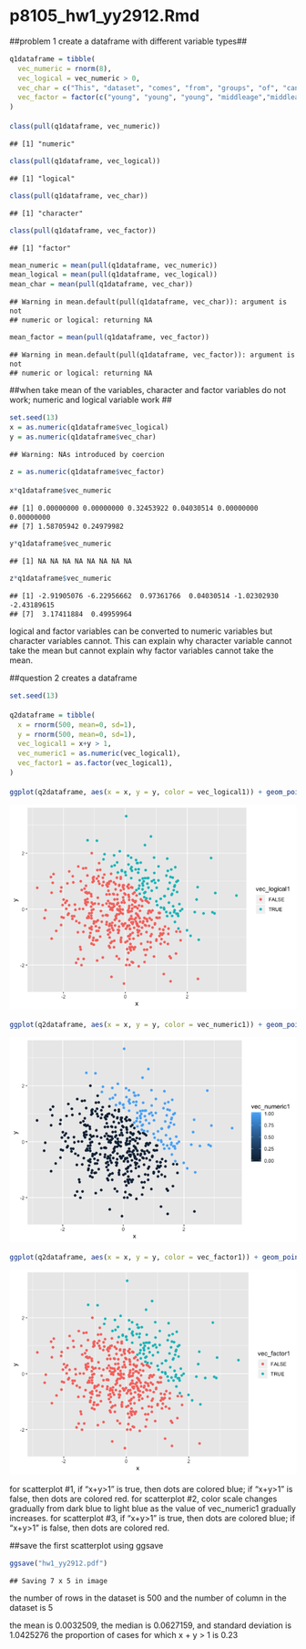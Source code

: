 p8105\_hw1\_yy2912.Rmd
================

\#\#problem 1 create a dataframe with different variable types\#\#

``` r
q1dataframe = tibble(
  vec_numeric = rnorm(8),
  vec_logical = vec_numeric > 0,
  vec_char = c("This", "dataset", "comes", "from", "groups", "of", "cancer", "patients"),
  vec_factor = factor(c("young", "young", "young", "middleage","middleage","middleage", "old", "old"))
)

class(pull(q1dataframe, vec_numeric))
```

    ## [1] "numeric"

``` r
class(pull(q1dataframe, vec_logical))
```

    ## [1] "logical"

``` r
class(pull(q1dataframe, vec_char))
```

    ## [1] "character"

``` r
class(pull(q1dataframe, vec_factor))
```

    ## [1] "factor"

``` r
mean_numeric = mean(pull(q1dataframe, vec_numeric))
mean_logical = mean(pull(q1dataframe, vec_logical))
mean_char = mean(pull(q1dataframe, vec_char))
```

    ## Warning in mean.default(pull(q1dataframe, vec_char)): argument is not
    ## numeric or logical: returning NA

``` r
mean_factor = mean(pull(q1dataframe, vec_factor))
```

    ## Warning in mean.default(pull(q1dataframe, vec_factor)): argument is not
    ## numeric or logical: returning NA

\#\#when take mean of the variables, character and factor variables do
not work; numeric and logical variable work \#\#

``` r
set.seed(13)
x = as.numeric(q1dataframe$vec_logical)
y = as.numeric(q1dataframe$vec_char)
```

    ## Warning: NAs introduced by coercion

``` r
z = as.numeric(q1dataframe$vec_factor)

x*q1dataframe$vec_numeric
```

    ## [1] 0.00000000 0.00000000 0.32453922 0.04030514 0.00000000 0.00000000
    ## [7] 1.58705942 0.24979982

``` r
y*q1dataframe$vec_numeric
```

    ## [1] NA NA NA NA NA NA NA NA

``` r
z*q1dataframe$vec_numeric
```

    ## [1] -2.91905076 -6.22956662  0.97361766  0.04030514 -1.02302930 -2.43189615
    ## [7]  3.17411884  0.49959964

logical and factor variables can be converted to numeric variables but
character variables cannot. This can explain why character variable
cannot take the mean but cannot explain why factor variables cannot take
the mean.

\#\#question 2 creates a dataframe

``` r
set.seed(13)

q2dataframe = tibble(
  x = rnorm(500, mean=0, sd=1),
  y = rnorm(500, mean=0, sd=1),
  vec_logical1 = x+y > 1,
  vec_numeric1 = as.numeric(vec_logical1),
  vec_factor1 = as.factor(vec_logical1), 
)

ggplot(q2dataframe, aes(x = x, y = y, color = vec_logical1)) + geom_point()
```

![](hw1_yy2912_files/figure-gfm/unnamed-chunk-3-1.png)<!-- -->

``` r
ggplot(q2dataframe, aes(x = x, y = y, color = vec_numeric1)) + geom_point()
```

![](hw1_yy2912_files/figure-gfm/unnamed-chunk-3-2.png)<!-- -->

``` r
ggplot(q2dataframe, aes(x = x, y = y, color = vec_factor1)) + geom_point()
```

![](hw1_yy2912_files/figure-gfm/unnamed-chunk-3-3.png)<!-- -->

for scatterplot \#1, if “x+y\>1” is true, then dots are colored blue; if
“x+y\>1” is false, then dots are colored red. for scatterplot \#2, color
scale changes gradually from dark blue to light blue as the value of
vec\_numeric1 gradually increases. for scatterplot \#3, if “x+y\>1” is
true, then dots are colored blue; if “x+y\>1” is false, then dots are
colored red.

\#\#save the first scatterplot using ggsave

``` r
ggsave("hw1_yy2912.pdf")
```

    ## Saving 7 x 5 in image

the number of rows in the dataset is 500 and the number of column in the
dataset is 5

the mean is 0.0032509, the median is 0.0627159, and standard deviation
is 1.0425276 the proportion of cases for which x + y \> 1 is 0.23
